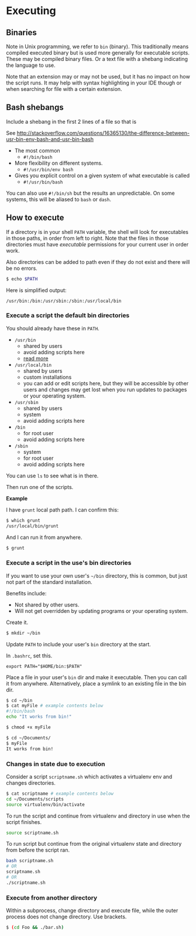 # Executing

## Binaries

Note in Unix programming, we refer to `bin` (binary). This traditionally means compiled executed binary but is used more generally for executable scripts. These may be compiled binary files. Or a text file with a shebang indicating the language to use. 

Note that an extension may or may not be used, but it has no impact on how the script runs. It may help with syntax highlighting in your IDE though or when searching for file with a certain extension.

## Bash shebangs

Include a shebang in the first 2 lines of a file so that is 

See http://stackoverflow.com/questions/16365130/the-difference-between-usr-bin-env-bash-and-usr-bin-bash

- The most common
    - `#!/bin/bash`
- More flexibility on different systems.
    - `#!/usr/bin/env bash`
- Gives you explicit control on a given system of what executable is called
    - `#!/usr/bin/bash`     

You can also use `#!/bin/sh` but the results an unpredictable. On some systems, this will be aliased to `bash` or `dash`.

## How to execute

If a directory is in your shell `PATH` variable, the shell will look for executables in those paths, in order from left to right. Note that the files in those directories must have _executable_ permissions for your current user in order work. 

Also directories can be added to path even if they do not exist and there will be no errors.

```sh
$ echo $PATH
```

Here is simplified output:

```
/usr/bin:/bin:/usr/sbin:/sbin:/usr/local/bin
```

### Execute a script the default bin directories

You should already have these in `PATH`.

- `/usr/bin` 
    - shared by users
    - avoid adding scripts here
    - [read more](http://www.linfo.org/bin.html)
- `/usr/local/bin` 
    - shared by users
    - custom installations
    - you can add or edit scripts here, but they will be accessible by other users and changes may get lost when you run updates to packages or your operating system.
- `/usr/sbin` 
    - shared by users
    - system
    - avoid adding scripts here
- `/bin`
  - for root user
  - avoid adding scripts here
- `/sbin` 
  - system
  - for root user
  - avoid adding scripts here

You can use `ls` to see what is in there.

Then run one of the scripts.

**Example**

I have `grunt` local path path. I can confirm this:

```sh
$ which grunt
/usr/local/bin/grunt
```

And I can run it from anywhere.

```sh
$ grunt
```

### Execute a script in the use's bin directories

If you want to use your own user's `~/bin` directory, this is common, but just not part of the standard installation. 

Benefits include:

- Not shared by other users.
- Will not get overridden by updating programs or your operating system.

Create it.

```sh
$ mkdir ~/bin
```

Update `PATH` to include your user's `bin` directory at the start.

In `.bashrc`, set this.

```
export PATH="$HOME/bin:$PATH"
```

Place a file in your user's `bin` dir and make it executable. Then you can call it from anywhere. Alternatively, place a symlink to an existing file in the bin dir.

```sh
$ cd ~/bin
$ cat myFile # example contents below
#!/bin/bash
echo "It works from bin!"

$ chmod +x myFile

$ cd ~/Documents/
$ myFile
It works from bin!
```

### Changes in state due to execution

Consider a script `scriptname.sh` which activates a virtualenv env and changes directories.

```sh
$ cat scriptname # example contents below
cd ~/Documents/scripts
source virtualenv/bin/activate
```

To run the script and continue from virtualenv and directory in use when the script finishes.

```sh
source scriptname.sh
```

To run script but continue from the original virtualenv state and directory from before the script ran.

```sh
bash scriptname.sh
# OR
scriptname.sh
# OR
./scriptname.sh
```

### Execute from another directory

Within a subprocess, change directory and execute file, while the outer process does not change directory. Use brackets.

```sh
$ (cd Foo && ./bar.sh)
```
